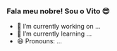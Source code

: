 ### Fala meu nobre! Sou o Vito 😎
- 🔭 I’m currently working on ...
- 🌱 I’m currently learning ...
- 😄 Pronouns: ...
<div>
  <a href="https://github.com/Vitozin1">
  <img height="180cm" scr="https://github-readme-stats.vercel.app/api?username=Vitozin1&show_icons=true&theme=dracula&include_all_commits=true&count_private=false"/>
</div>
